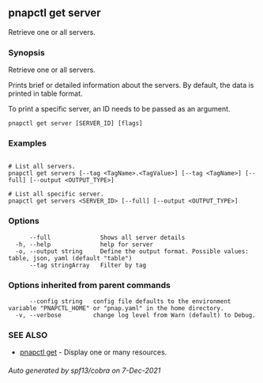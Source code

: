 ## pnapctl get server

Retrieve one or all servers.

### Synopsis

Retrieve one or all servers.

Prints brief or detailed information about the servers.
By default, the data is printed in table format.

To print a specific server, an ID needs to be passed as an argument.

```
pnapctl get server [SERVER_ID] [flags]
```

### Examples

```

# List all servers.
pnapctl get servers [--tag <TagName>.<TagValue>] [--tag <TagName>] [--full] [--output <OUTPUT_TYPE>]

# List all specific server.
pnapctl get servers <SERVER_ID> [--full] [--output <OUTPUT_TYPE>]
```

### Options

```
      --full              Shows all server details
  -h, --help              help for server
  -o, --output string     Define the output format. Possible values: table, json, yaml (default "table")
      --tag stringArray   Filter by tag
```

### Options inherited from parent commands

```
      --config string   config file defaults to the environment variable "PNAPCTL_HOME" or "pnap.yaml" in the home directory.
  -v, --verbose         change log level from Warn (default) to Debug.
```

### SEE ALSO

* [pnapctl get](pnapctl_get.md)	 - Display one or many resources.

###### Auto generated by spf13/cobra on 7-Dec-2021
